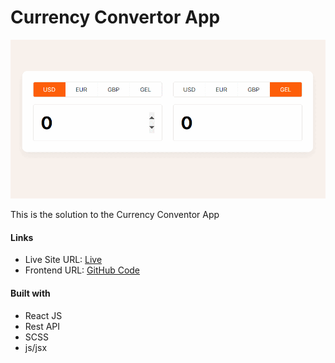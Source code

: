# Currency Convertor App
<img src="./preview.png" width="600">

This is the solution to the Currency Conventor App

#### Links

- Live Site URL: [Live](https://arsenjijavadze.github.io/currency-converter/)
- Frontend URL: [GitHub Code](https://github.com/arsenjijavadze/currency-converter)

#### Built with

- React JS
- Rest API
- SCSS
- js/jsx
